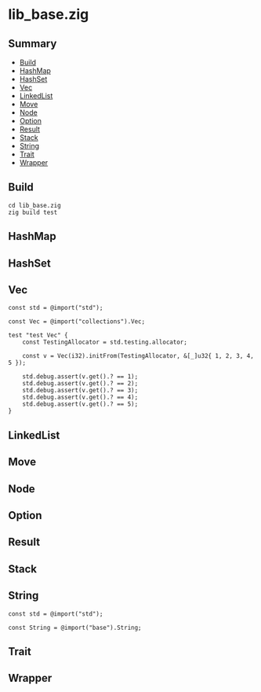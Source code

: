 # lib_base.zig

## Summary

* [Build](#build)
* [HashMap](#hashmap)
* [HashSet](#hashset)
* [Vec](#vec)
* [LinkedList](#linkedlist)
* [Move](#move)
* [Node](#node)
* [Option](#option)
* [Result](#result)
* [Stack](#stack)
* [String](#string)
* [Trait](#trait)
* [Wrapper](#wrapper)

## Build

```
cd lib_base.zig
zig build test
```

## HashMap

## HashSet

## Vec

```zig
const std = @import("std");

const Vec = @import("collections").Vec;

test "test Vec" {
    const TestingAllocator = std.testing.allocator;

    const v = Vec(i32).initFrom(TestingAllocator, &[_]u32{ 1, 2, 3, 4, 5 });

    std.debug.assert(v.get().? == 1);
    std.debug.assert(v.get().? == 2);
    std.debug.assert(v.get().? == 3);
    std.debug.assert(v.get().? == 4);
    std.debug.assert(v.get().? == 5);
}
```

## LinkedList

## Move

## Node

## Option

## Result

## Stack

## String

```zig
const std = @import("std");

const String = @import("base").String;
```

## Trait

## Wrapper